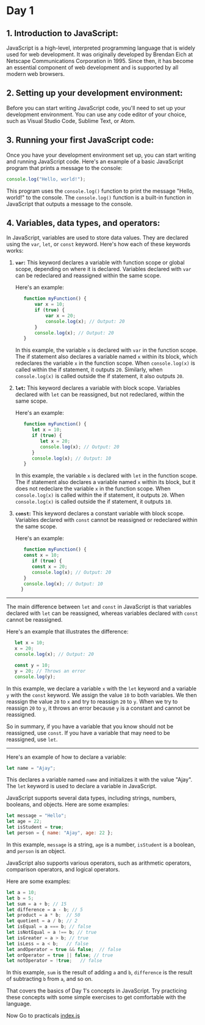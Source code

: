 # Day 1 

## 1. Introduction to JavaScript:

JavaScript is a high-level, interpreted programming language that is widely used for web development. 
It was originally developed by Brendan Eich at Netscape Communications Corporation in 1995. 
Since then, it has become an essential component of web development and is supported by all modern web browsers.

## 2. Setting up your development environment:

Before you can start writing JavaScript code, you'll need to set up your development environment. 
You can use any code editor of your choice, such as Visual Studio Code, Sublime Text, or Atom.

## 3. Running your first JavaScript code:

Once you have your development environment set up, you can start writing and running JavaScript code. 
Here's an example of a basic JavaScript program that prints a message to the console:

```javascript
console.log("Hello, world!");
```

This program uses the `console.log()` function to print the message "Hello, world!" to the console. 
The `console.log()` function is a built-in function in JavaScript that outputs a message to the console.

## 4. Variables, data types, and operators:

In JavaScript, variables are used to store data values. 
They are declared using the `var`, `let`, or `const` keyword. 
Here's how each of these keywords works:

1. **`var`:** This keyword declares a variable with function scope or global scope, depending on where it is declared. 
   Variables declared with `var` can be redeclared and reassigned within the same scope. 
   
   Here's an example:
   
   ```javascript
      function myFunction() {
          var x = 10;
          if (true) {
              var x = 20;
              console.log(x); // Output: 20
          }
          console.log(x); // Output: 20
      }
   ```
   In this example, the variable `x` is declared with `var` in the function scope. 
   The if statement also declares a variable named `x` within its block, which redeclares the variable `x` in the function scope. 
   When `console.log(x)` is called within the if statement, it outputs `20`. 
   Similarly, when `console.log(x)` is called outside the if statement, it also outputs `20`.


2. **`let`:** This keyword declares a variable with block scope. 
   Variables declared with `let` can be reassigned, but not redeclared, within the same scope. 
 
   Here's an example:
  
   ```JavaScript 
      function myFunction() {
         let x = 10;
         if (true) {
            let x = 20;
            console.log(x); // Output: 20
         }
         console.log(x); // Output: 10
      }
   ```

   In this example, the variable `x` is declared with `let` in the function scope. 
   The if statement also declares a variable named `x` within its block, but it does not redeclare the variable `x` in the function scope. 
   When `console.log(x)` is called within the if statement, it outputs `20`. When `console.log(x)` is called outside the if statement, it    outputs `10`.

3. **`const`:** This keyword declares a constant variable with block scope. 
   Variables declared with `const` cannot be reassigned or redeclared within the same scope. 
 
   Here's an example:
   ```JavaScript 
      function myFunction() {
      const x = 10;
         if (true) {
         const x = 20;
         console.log(x); // Output: 20
      }
      console.log(x); // Output: 10
     }
   ```
 
 <hr/>
 
 The main difference between `let` and `const` in JavaScript is that variables declared with `let` can be reassigned, whereas variables declared  with `const` cannot be reassigned.
 
 Here's an example that illustrates the difference:
 
 ```javascript
    let x = 10;
    x = 20;
    console.log(x); // Output: 20

    const y = 10;
    y = 20; // Throws an error
    console.log(y);
 ```
 
 In this example, we declare a variable `x` with the `let` keyword and a variable `y` with the `const` keyword. 
 We assign the value `10` to both variables. We then reassign the value `20` to `x` and try to reassign `20` to `y`. 
 When we try to reassign `20` to `y`, it throws an error because `y` is a constant and cannot be reassigned.

So in summary, if you have a variable that you know should not be reassigned, use `const`. If you have a variable that may need to be reassigned, use `let`.
 
 <hr />
 
Here's an example of how to declare a variable:

```javascript
let name = "Ajay";
```

This declares a variable named `name` and initializes it with the value "Ajay". 
The `let` keyword is used to declare a variable in JavaScript.

JavaScript supports several data types, including strings, numbers, booleans, and objects. Here are some examples:

```javascript
let message = "Hello";
let age = 22;
let isStudent = true;
let person = { name: "Ajay", age: 22 };
```

In this example, `message` is a string, `age` is a number, `isStudent` is a boolean, and `person` is an object.

JavaScript also supports various operators, such as arithmetic operators, comparison operators, and logical operators. 

Here are some examples:

```javascript
let a = 10;
let b = 5;
let sum = a + b; // 15
let difference = a - b; // 5
let product = a * b;  // 50
let quotient = a / b; // 2
let isEqual = a === b; // false 
let isNotEqual = a !== b; // true
let isGreater = a > b; // true
let isLess = a < b;   // false
let andOperator = true && false;  // false
let orOperator = true || false; // true
let notOperator = !true;   // false
```

In this example, `sum` is the result of adding `a` and `b`, `difference` is the result of subtracting `b` from `a`, and so on.

That covers the basics of Day 1's concepts in JavaScript. 
Try practicing these concepts with some simple exercises to get comfortable with the language.

Now Go to practicals [index.js](https://github.com/JavaScript-Mastery/javascript-mastery/blob/main/index.js)


